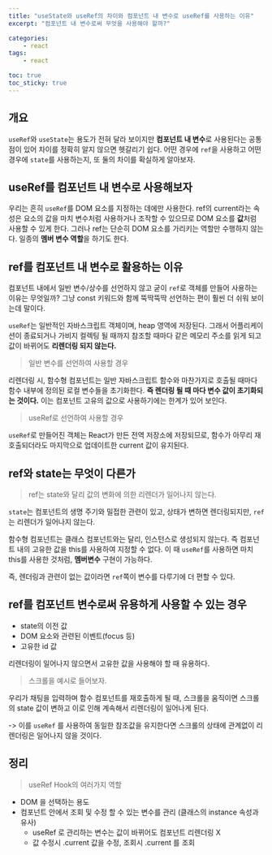 ```yaml
---
title: "useState와 useRef의 차이와 컴포넌트 내 변수로 useRef를 사용하는 이유"
excerpt: "컴포넌트 내 변수로써 무엇을 사용해야 할까?"

categories:
    - react
tags:
    - react

toc: true
toc_sticky: true
---
```


## 개요

`useRef`와 `useState`는 용도가 전혀 달라 보이지만 **컴포넌트 내 변수**로 사용된다는 공통점이 있어 차이를 정확히 알지 않으면 헷갈리기 쉽다. 어떤 경우에 `ref`을 사용하고 어떤 경우에 `state`를 사용하는지, 또 둘의 차이를 확실하게 알아보자.

## useRef를 컴포넌트 내 변수로 사용해보자

우리는 흔히 `useRef`를 DOM 요소를 지정하는 데에만 사용한다. ref의 current라는 속성은 요소의 값을 마치 변수처럼 사용하거나 조작할 수 있으므로 DOM 요소를 **값**처럼 사용할 수 있게 한다. 그러나 ref는 단순히 DOM 요소를 가리키는 역할만 수행하지 않는다. 일종의 **멤버 변수 역할**을 하기도 한다.

## ref를 컴포넌트 내 변수로 활용하는 이유

컴포넌트 내에서 일반 변수/상수를 선언하지 않고 굳이 `ref`로 객체를 만들어 사용하는 이유는 무엇일까? 그냥 const 키워드와 함께 뚝딱뚝딱 선언하는 편이 훨씬 더 쉬워 보이는데 말이다.

`useRef`는 일반적인 자바스크립트 객체이며, heap 영역에 저장된다. 그래서 어플리케이션이 종료되거나 가비지 컬렉팅 될 때까지 참조할 때마다 같은 메모리 주소를 읽게 되고 값이 바뀌어도 **리렌더링 되지 않는다.**

> 일반 변수를 선언하여 사용할 경우

리렌더링 시, 함수형 컴포넌트는 일반 자바스크립트 함수와 마찬가지로 호출될 때마다 함수 내부에 정의된 로컬 변수들을 초기화한다. **즉 렌더링 될 때 마다 변수 값이 초기화되는 것이다.** 이는 컴포넌트 고유의 값으로 사용하기에는 한계가 있어 보인다.

> useRef로 선언하여 사용할 경우

`useRef`로 만들어진 객체는 React가 만든 전역 저장소에 저장되므로, 함수가 아무리 재호출되더라도 마지막으로 업데이트한 current 값이 유지된다.

## ref와 state는 무엇이 다른가

> ref는 state와 달리 값의 변화에 의한 리렌더가 일어나지 않는다.

`state`는 컴포넌트의 생명 주기와 밀접한 관련이 있고, 상태가 변하면 렌더링되지만, `ref`는 리렌더가 일어나지 않는다.

함수형 컴포넌트는 클래스 컴포넌트와는 달리, 인스턴스로 생성되지 않는다. 즉 컴포넌트 내의 고유한 값을 this를 사용하여 지정할 수 없다. 이 때 `useRef`를 사용하면 마치 this를 사용한 것처럼, **멤버변수** 구현이 가능하다.

즉, 렌더링과 관련이 없는 값이라면 `ref`쪽이 변수를 다루기에 더 편할 수 있다.

## ref를 컴포넌트 변수로써 유용하게 사용할 수 있는 경우

- state의 이전 값
- DOM 요소와 관련된 이벤트(focus 등)
- 고유한 id 값

리렌더링이 일어나지 않으면서 고유한 값을 사용해야 할 때 유용하다.

> 스크롤을 예시로 들어보자.

우리가 채팅을 입력하며 함수 컴포넌트를 재호출하게 될 때, 스크롤을 움직이면 스크롤의 state 값이 변하고 이로 인해 계속해서 리렌더링이 일어나게 된다.

-> 이를 `useRef` 를 사용하여 동일한 참조값을 유지한다면 스크롤의 상태에 관계없이 리렌더링은 일어나지 않을 것이다.

## 정리

> useRef Hook의 여러가지 역할

- DOM 을 선택하는 용도
- 컴포넌트 안에서 조회 및 수정 할 수 있는 변수를 관리 (클래스의 instance 속성과 유사)
    - useRef 로 관리하는 변수는 값이 바뀌어도 컴포넌트 리렌더링 X
    - 값 수정시 .current 값을 수정, 조회시 .current 를 조회